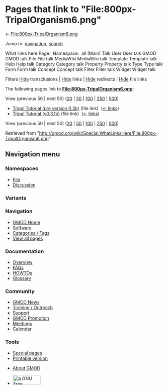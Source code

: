 <div id="mw-page-base" class="noprint">

</div>

<div id="mw-head-base" class="noprint">

</div>

<div id="content" class="mw-body" role="main">

<span id="top"></span>

<div id="mw-js-message" style="display:none;">

</div>



# <span dir="auto">Pages that link to "File:800px-TripalOrganism6.png"</span>

<div id="bodyContent">

<div id="contentSub">

←
[File:800px-TripalOrganism6.png](/wiki/File:800px-TripalOrganism6.png "File:800px-TripalOrganism6.png")

</div>

<div id="jump-to-nav" class="mw-jump">

Jump to: [navigation](#mw-navigation), [search](#p-search)

</div>

<div id="mw-content-text">

What links here Page:  Namespace:  all (Main) Talk User User talk GMOD
GMOD talk File File talk MediaWiki MediaWiki talk Template Template talk
Help Help talk Category Category talk Property Property talk Type Type
talk Form Form talk Concept Concept talk Filter Filter talk Widget
Widget talk

Filters
[Hide](/mediawiki/index.php?title=Special:WhatLinksHere/File:800px-TripalOrganism6.png&hidetrans=1 "Special:WhatLinksHere/File:800px-TripalOrganism6.png")
transclusions \|
[Hide](/mediawiki/index.php?title=Special:WhatLinksHere/File:800px-TripalOrganism6.png&hidelinks=1 "Special:WhatLinksHere/File:800px-TripalOrganism6.png")
links \|
[Hide](/mediawiki/index.php?title=Special:WhatLinksHere/File:800px-TripalOrganism6.png&hideredirs=1 "Special:WhatLinksHere/File:800px-TripalOrganism6.png")
redirects \|
[Hide](/mediawiki/index.php?title=Special:WhatLinksHere/File:800px-TripalOrganism6.png&hideimages=1 "Special:WhatLinksHere/File:800px-TripalOrganism6.png")
file links

The following pages link to
**[File:800px-TripalOrganism6.png](/wiki/File:800px-TripalOrganism6.png "File:800px-TripalOrganism6.png")**:

View (previous 50 \| next 50)
([20](/mediawiki/index.php?title=Special:WhatLinksHere/File:800px-TripalOrganism6.png&limit=20 "Special:WhatLinksHere/File:800px-TripalOrganism6.png")
\|
[50](/mediawiki/index.php?title=Special:WhatLinksHere/File:800px-TripalOrganism6.png&limit=50 "Special:WhatLinksHere/File:800px-TripalOrganism6.png")
\|
[100](/mediawiki/index.php?title=Special:WhatLinksHere/File:800px-TripalOrganism6.png&limit=100 "Special:WhatLinksHere/File:800px-TripalOrganism6.png")
\|
[250](/mediawiki/index.php?title=Special:WhatLinksHere/File:800px-TripalOrganism6.png&limit=250 "Special:WhatLinksHere/File:800px-TripalOrganism6.png")
\|
[500](/mediawiki/index.php?title=Special:WhatLinksHere/File:800px-TripalOrganism6.png&limit=500 "Special:WhatLinksHere/File:800px-TripalOrganism6.png"))

- [Tripal Tutorial (pre version
  0.3b)](/wiki/Tripal_Tutorial_(pre_version_0.3b) "Tripal Tutorial (pre version 0.3b)")
  (file link) ‎ <span class="mw-whatlinkshere-tools">([←
  links](/mediawiki/index.php?title=Special:WhatLinksHere&target=Tripal+Tutorial+%28pre+version+0.3b%29 "Special:WhatLinksHere"))</span>
- [Tripal Tutorial
  (v0.3.1b)](/wiki/Tripal_Tutorial_(v0.3.1b) "Tripal Tutorial (v0.3.1b)")
  (file link) ‎ <span class="mw-whatlinkshere-tools">([←
  links](/mediawiki/index.php?title=Special:WhatLinksHere&target=Tripal+Tutorial+%28v0.3.1b%29 "Special:WhatLinksHere"))</span>

View (previous 50 \| next 50)
([20](/mediawiki/index.php?title=Special:WhatLinksHere/File:800px-TripalOrganism6.png&limit=20 "Special:WhatLinksHere/File:800px-TripalOrganism6.png")
\|
[50](/mediawiki/index.php?title=Special:WhatLinksHere/File:800px-TripalOrganism6.png&limit=50 "Special:WhatLinksHere/File:800px-TripalOrganism6.png")
\|
[100](/mediawiki/index.php?title=Special:WhatLinksHere/File:800px-TripalOrganism6.png&limit=100 "Special:WhatLinksHere/File:800px-TripalOrganism6.png")
\|
[250](/mediawiki/index.php?title=Special:WhatLinksHere/File:800px-TripalOrganism6.png&limit=250 "Special:WhatLinksHere/File:800px-TripalOrganism6.png")
\|
[500](/mediawiki/index.php?title=Special:WhatLinksHere/File:800px-TripalOrganism6.png&limit=500 "Special:WhatLinksHere/File:800px-TripalOrganism6.png"))

</div>

<div class="printfooter">

Retrieved from
"<http://gmod.org/wiki/Special:WhatLinksHere/File:800px-TripalOrganism6.png>"

</div>

<div id="catlinks" class="catlinks catlinks-allhidden">

</div>

<div class="visualClear">

</div>

</div>

</div>

<div id="mw-navigation">

## Navigation menu

<div id="mw-head">



<div id="left-navigation">

<div id="p-namespaces" class="vectorTabs" role="navigation"
aria-labelledby="p-namespaces-label">

### Namespaces

- <span id="ca-nstab-image"><a href="/wiki/File:800px-TripalOrganism6.png" accesskey="c"
  title="View the file page [c]">File</a></span>
- <span id="ca-talk"><a
  href="/mediawiki/index.php?title=File_talk:800px-TripalOrganism6.png&amp;action=edit&amp;redlink=1"
  accesskey="t"
  title="Discussion about the content page [t]">Discussion</a></span>

</div>

<div id="p-variants" class="vectorMenu emptyPortlet" role="navigation"
aria-labelledby="p-variants-label">

### 

### Variants[](#)

<div class="menu">

</div>

</div>

</div>

<div id="right-navigation">





</div>



</div>

</div>

</div>

<div id="mw-panel">

<div id="p-logo" role="banner">

<a href="/wiki/Main_Page"
style="background-image: url(http://gmod.org/images/GMOD-cogs.png);"
title="Visit the main page"></a>

</div>

<div id="p-Navigation" class="portal" role="navigation"
aria-labelledby="p-Navigation-label">

### Navigation

<div class="body">

- <span id="n-GMOD-Home">[GMOD Home](/wiki/Main_Page)</span>
- <span id="n-Software">[Software](/wiki/GMOD_Components)</span>
- <span id="n-Categories-.2F-Tags">[Categories /
  Tags](/wiki/Categories)</span>
- <span id="n-View-all-pages">[View all
  pages](/wiki/Special:AllPages)</span>

</div>

</div>

<div id="p-Documentation" class="portal" role="navigation"
aria-labelledby="p-Documentation-label">

### Documentation

<div class="body">

- <span id="n-Overview">[Overview](/wiki/Overview)</span>
- <span id="n-FAQs">[FAQs](/wiki/Category:FAQ)</span>
- <span id="n-HOWTOs">[HOWTOs](/wiki/Category:HOWTO)</span>
- <span id="n-Glossary">[Glossary](/wiki/Glossary)</span>

</div>

</div>

<div id="p-Community" class="portal" role="navigation"
aria-labelledby="p-Community-label">

### Community

<div class="body">

- <span id="n-GMOD-News">[GMOD News](/wiki/GMOD_News)</span>
- <span id="n-Training-.2F-Outreach">[Training /
  Outreach](/wiki/Training_and_Outreach)</span>
- <span id="n-Support">[Support](/wiki/Support)</span>
- <span id="n-GMOD-Promotion">[GMOD
  Promotion](/wiki/GMOD_Promotion)</span>
- <span id="n-Meetings">[Meetings](/wiki/Meetings)</span>
- <span id="n-Calendar">[Calendar](/wiki/Calendar)</span>

</div>

</div>

<div id="p-tb" class="portal" role="navigation"
aria-labelledby="p-tb-label">

### Tools

<div class="body">

- <span id="t-specialpages"><a href="/wiki/Special:SpecialPages" accesskey="q"
  title="A list of all special pages [q]">Special pages</a></span>
- <span id="t-print"><a
  href="/mediawiki/index.php?title=Special:WhatLinksHere/File:800px-TripalOrganism6.png&amp;printable=yes"
  rel="alternate" accesskey="p"
  title="Printable version of this page [p]">Printable version</a></span>

</div>

</div>

</div>

</div>

<div id="footer" role="contentinfo">

- <span id="footer-places-about">[About
  GMOD](/wiki/GMOD:About "GMOD:About")</span>

<!-- -->

- <span id="footer-copyrightico">[<img src="http://www.gnu.org/graphics/gfdl-logo-small.png" width="88"
  height="31" alt="a GNU Free Documentation License" />](http://www.gnu.org/licenses/fdl-1.3.html)</span>


<div style="clear:both">

</div>

</div>

